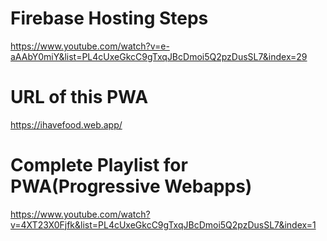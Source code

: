 Firebase Hosting Steps
==============================================
https://www.youtube.com/watch?v=e-aAAbY0miY&list=PL4cUxeGkcC9gTxqJBcDmoi5Q2pzDusSL7&index=29

URL of this PWA
==============================================
https://ihavefood.web.app/

Complete Playlist for PWA(Progressive Webapps)
======================================================
https://www.youtube.com/watch?v=4XT23X0Fjfk&list=PL4cUxeGkcC9gTxqJBcDmoi5Q2pzDusSL7&index=1